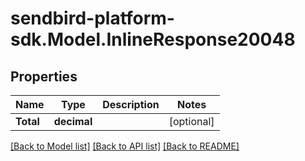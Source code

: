 
# sendbird-platform-sdk.Model.InlineResponse20048

## Properties

Name | Type | Description | Notes
------------ | ------------- | ------------- | -------------
**Total** | **decimal** |  | [optional] 

[[Back to Model list]](../README.md#documentation-for-models)
[[Back to API list]](../README.md#documentation-for-api-endpoints)
[[Back to README]](../README.md)

